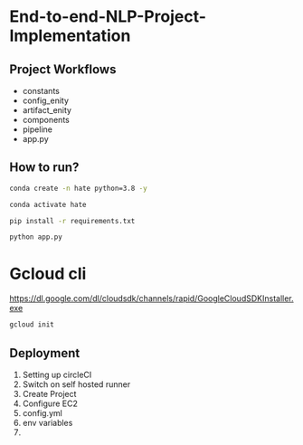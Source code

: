 # End-to-end-NLP-Project-Implementation


## Project Workflows

- constants
- config_enity
- artifact_enity
- components
- pipeline
- app.py


## How to run?

```bash
conda create -n hate python=3.8 -y
```

```bash
conda activate hate
```

```bash
pip install -r requirements.txt
```

```bash
python app.py
```


# Gcloud cli
https://dl.google.com/dl/cloudsdk/channels/rapid/GoogleCloudSDKInstaller.exe

```bash
gcloud init
```


## Deployment

1. Setting up circleCI
2. Switch on self hosted runner
3. Create Project
4. Configure EC2
5. config.yml
6. env variables
7. 
